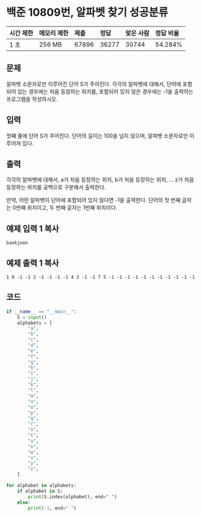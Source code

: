 



# 백준 10809번, 알파벳 찾기 성공분류

| 시간 제한 | 메모리 제한 | 제출  | 정답  | 맞은 사람 | 정답 비율 |
| :-------- | :---------- | :---- | :---- | :-------- | :-------- |
| 1 초      | 256 MB      | 67896 | 36277 | 30744     | 54.284%   |

## 문제

알파벳 소문자로만 이루어진 단어 S가 주어진다. 각각의 알파벳에 대해서, 단어에 포함되어 있는 경우에는 처음 등장하는 위치를, 포함되어 있지 않은 경우에는 -1을 출력하는 프로그램을 작성하시오.

## 입력

첫째 줄에 단어 S가 주어진다. 단어의 길이는 100을 넘지 않으며, 알파벳 소문자로만 이루어져 있다.

## 출력

각각의 알파벳에 대해서, a가 처음 등장하는 위치, b가 처음 등장하는 위치, ... z가 처음 등장하는 위치를 공백으로 구분해서 출력한다.

만약, 어떤 알파벳이 단어에 포함되어 있지 않다면 -1을 출력한다. 단어의 첫 번째 글자는 0번째 위치이고, 두 번째 글자는 1번째 위치이다.

## 예제 입력 1 복사

```
baekjoon
```

## 예제 출력 1 복사

```
1 0 -1 -1 2 -1 -1 -1 -1 4 3 -1 -1 7 5 -1 -1 -1 -1 -1 -1 -1 -1 -1 -1 -1
```

## 코드

```python
if __name__ == "__main__":
    S = input()
    alphabets = [
        "a",
        "b",
        "c",
        "d",
        "e",
        "f",
        "g",
        "h",
        "i",
        "j",
        "k",
        "l",
        "m",
        "n",
        "o",
        "p",
        "q",
        "r",
        "s",
        "t",
        "u",
        "v",
        "w",
        "x",
        "y",
        "z",
    ]

for alphabet in alphabets:
    if alphabet in S:
        print(S.index(alphabet), end=" ")
    else:
        print(-1, end=" ")

```